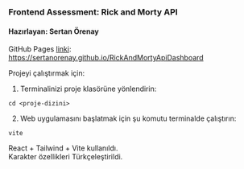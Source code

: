 ### Frontend Assessment: Rick and Morty API

#### Hazırlayan: Sertan Örenay

GitHub Pages [linki](https://sertanorenay.github.io/RickAndMortyApiDashboard): \
https://sertanorenay.github.io/RickAndMortyApiDashboard

Projeyi çalıştırmak için:
1) Terminalinizi proje klasörüne yönlendirin:
    
`cd <proje-dizini>`

2) Web uygulamasını başlatmak için şu komutu terminalde çalıştırın:

`vite`

React + Tailwind + Vite kullanıldı. \
Karakter özellikleri Türkçeleştirildi.
